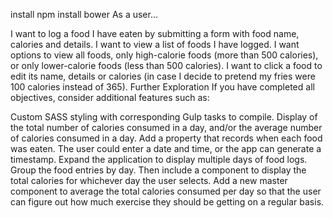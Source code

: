 install npm
install bower
As a user…

I want to log a food I have eaten by submitting a form with food name, calories and details.
I want to view a list of foods I have logged.
I want options to view all foods, only high-calorie foods (more than 500 calories), or only lower-calorie foods (less than 500 calories).
I want to click a food to edit its name, details or calories (in case I decide to pretend my fries were 100 calories instead of 365).
Further Exploration
If you have completed all objectives, consider additional features such as:

Custom SASS styling with corresponding Gulp tasks to compile.
Display of the total number of calories consumed in a day, and/or the average number of calories consumed in a day.
Add a property that records when each food was eaten. The user could enter a date and time, or the app can generate a timestamp.
Expand the application to display multiple days of food logs. Group the food entries by day. Then include a component to display the total calories for whichever day the user selects.
Add a new master component to average the total calories consumed per day so that the user can figure out how much exercise they should be getting on a regular basis.
